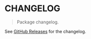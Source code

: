 # CHANGELOG

> Package changelog.

See [GitHub Releases](https://github.com/stdlib-js/array-base-filled4d/releases) for the changelog.